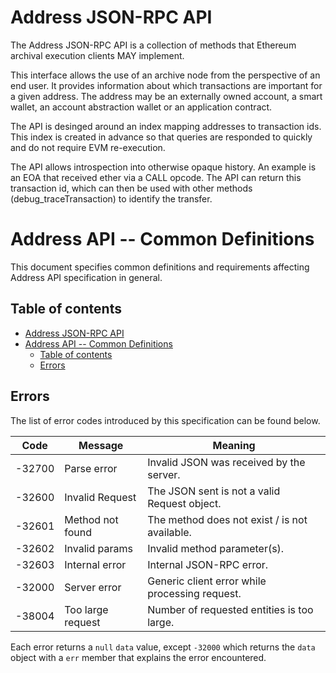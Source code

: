 # Address JSON-RPC API

The Address JSON-RPC API is a collection of methods that Ethereum archival execution clients MAY implement.

This interface allows the use of an archive node from the perspective of an end user.
It provides information about which transactions are important for a given address. The address
may be an externally owned account, a smart wallet, an account abstraction wallet or an application contract.

The API is desinged around an index mapping addresses to transaction ids. This index is created
in advance so that queries are responded to quickly and do not require EVM re-execution.

The API allows introspection into otherwise opaque history. An example is an EOA that received
ether via a CALL opcode. The API can return this transaction id, which can then be used with
other methods (debug_traceTransaction) to identify the transfer.

# Address API -- Common Definitions

This document specifies common definitions and requirements affecting Address API specification in general.

## Table of contents

<!-- START doctoc generated TOC please keep comment here to allow auto update -->
<!-- DON'T EDIT THIS SECTION, INSTEAD RE-RUN doctoc TO UPDATE -->

- [Address JSON-RPC API](#address-json-rpc-api)
- [Address API -- Common Definitions](#address-api----common-definitions)
  - [Table of contents](#table-of-contents)
  - [Errors](#errors)


<!-- END doctoc generated TOC please keep comment here to allow auto update -->

## Errors

The list of error codes introduced by this specification can be found below.

| Code | Message | Meaning |
| - | - | - |
| -32700 | Parse error | Invalid JSON was received by the server. |
| -32600 | Invalid Request | The JSON sent is not a valid Request object. |
| -32601 | Method not found | The method does not exist / is not available. |
| -32602 | Invalid params | Invalid method parameter(s). |
| -32603 | Internal error | Internal JSON-RPC error. |
| -32000 | Server error | Generic client error while processing request. |
| -38004 | Too large request | Number of requested entities is too large. |


Each error returns a `null` `data` value, except `-32000` which returns the `data` object with a `err` member that explains the error encountered.


